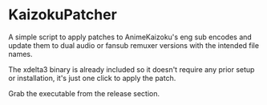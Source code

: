 # KaizokuPatcher
A simple script to apply patches to AnimeKaizoku's eng sub encodes and update them to dual audio or fansub remuxer versions with the intended file names.

The xdelta3 binary is already included so it doesn't require any prior setup or installation, it's just one click to apply the patch.

Grab the executable from the release section.